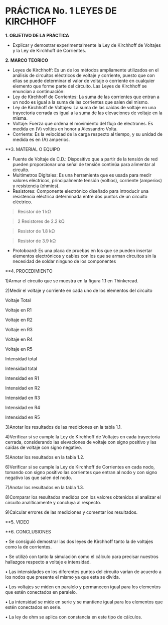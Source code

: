 # PRÁCTICA No. 1	LEYES DE KIRCHHOFF

**1. OBJETIVO DE LA PRÁCTICA**

- Explicar y demostrar experimentalmente la Ley de Kirchhoff de Voltajes y la Ley de Kirchhoff de Corrientes.

**2. MARCO TEORICO**

- Leyes de Kirchhoff: Es un de los métodos ampliamente utilizados en el análisis de circuitos eléctricos de voltaje y corriente, puesto que con ellas se puede determinar el valor de voltaje o corriente en cualquier elemento que forme parte del circuito. Las Leyes de Kirchhoff se enuncian a continuación:
- Ley de Kirchhoff de Corrientes: La suma de las corrientes que entran a un nodo es igual a la suma de las corrientes que salen del mismo.
- Ley de Kirchhoff de Voltajes: La suma de las caídas de voltaje en una trayectoria cerrada es igual a la suma de las elevaciones de voltaje en la misma.
- Voltaje: Fuerza que ordena el movimiento del flujo de electrones. Es medida en (V) voltios en honor a Alessandro Volta.
- Corriente: Es la velocidad de la carga respecto al tiempo, y su unidad de medida es en (A) amperios.

**3. MATERIAL O EQUIPO
- Fuente de Voltaje de C.D.: Dispositivo que a partir de la tensión de red pueden proporcionar una señal de tensión continúa para alimentar al circuito.
- Multímetros Digitales: Es una herramienta que es usada para medir valores eléctricos, principalmente tensión (voltios), corriente (amperios) y resistencia (ohmios).
- Resistores: Componente electrónico diseñado para introducir una resistencia eléctrica determinada entre dos puntos de un circuito eléctrico.
> Resistor de 1 kΩ

> 2 Resistores de 2.2 kΩ

> Resistor de 1.8 kΩ

> Resistor de 3.9 kΩ

- Protoboard: Es una placa de pruebas en los que se pueden insertar elementos electrónicos y cables con los que se arman circuitos sin la necesidad de soldar ninguno de los componentes

**4. PROCEDIMIENTO

1)Armar el circuito que se muestra en la figura 1.1 en Thinkercad.

2)Medir el voltaje y corriente en cada uno de los elementos del circuito

Voltaje Total

Voltaje en R1

Voltaje en R2

Voltaje en R3

Voltaje en R4

Voltaje en R5

Intensidad total
 
Intensidad total

Intensidad en R1

Intensidad en R2

Intensidad en R3

Intensidad en R4

Intensidad en R5

3)Anotar los resultados de las mediciones en la tabla 1.1.

4)Verificar si se cumple la Ley de Kirchhoff de Voltajes en cada trayectoria cerrada, considerando las elevaciones de voltaje con signo positivo y las caídas de voltaje con signo negativo.

5)Anotar los resultados en la tabla 1.2.

6)Verificar si se cumple la Ley de Kirchhoff de Corrientes en cada nodo, tomando con signo positivo las corrientes que entran al nodo y con signo negativo las que salen del nodo. 

7)Anotar los resultados en la tabla 1.3.

8)Comparar los resultados medidos con los valores obtenidos al analizar el circuito analíticamente y concluya al respecto.

9)Calcular errores de las mediciones y comentar los resultados.

**5. VIDEO


**6. CONCLUSIONES

•	Se consiguió demostrar las dos leyes de Kirchhoff tanto la de voltajes como la de corrientes.

•	Se utilizó con tanto la simulación como el cálculo para precisar nuestros hallazgos respecto a voltaje e intensidad.

•	Las intensidades en los diferentes puntos del circuito varían de acuerdo a los nodos que presente el mismo ya que esta se divida.

•	Los voltajes se miden en paralelo y permanecen igual para los elementos que estén conectados en paralelo.

•	La intensidad se mide en serie y se mantiene igual para los elementos que estén conectados en serie.

•	La ley de ohm se aplica con constancia en este tipo de cálculos.





